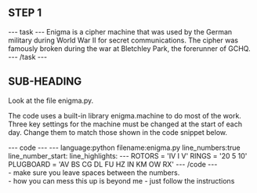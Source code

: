 <h2 class="c-project-heading--task">STEP 1</h2>
--- task ---
Enigma is a cipher machine that was used by the German military during World War II for secret communications. The cipher was famously broken during the war at Bletchley Park, the forerunner of GCHQ.
--- /task ---

<h2 class="c-project-heading--explain">SUB-HEADING</h2>
Look at the file enigma.py. 

The code uses a built-in library enigma.machine to do most of the work. 
Three key settings for the machine must be changed at the start of each day. 
Change them to match those shown in the code snippet below. 


<div class="c-project-code">
--- code ---
---
language:python
filename:enigma.py
line_numbers:true
line_number_start:
line_highlights:
---
ROTORS = 'IV I V'
RINGS = '20 5 10'
PLUGBOARD = 'AV BS CG DL FU HZ IN KM OW RX'
--- /code ---
</div>

<div class="c-project-callout c-project-callout--tip">
- make sure you leave spaces between the numbers.
</div>

<div class="c-project-callout c-project-callout--debug">
- how you can mess this up is beyond me
- just follow the instructions
</div>